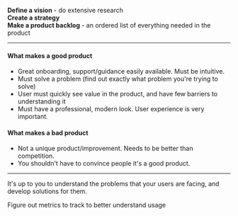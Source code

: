 **Define a vision** - do extensive research  
**Create a strategy**   
**Make a product backlog** - an ordered list of everything needed in the product
 
 ---

#### What makes a good product ####

- Great onboarding, support/guidance easily available.  Must be intuitive.
- Must solve a problem (find out exactly what problem you're trying to solve)
- User must quickly see value in the product, and have few barriers to understanding it
- Must have a professional, modern look.  User experience is very important.

#### What makes a bad product ####

- Not a unique product/improvement.  Needs to be better than competition.
- You shouldn't have to convince people it's a good product.

---

It's up to you to understand the problems that your users are facing, and develop solutions for them.  

Figure out metrics to track to better understand usage